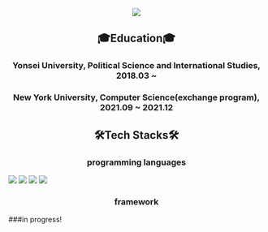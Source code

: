 <p align = 'center'>
<img src="https://capsule-render.vercel.app/api?type=transparent&color=auto&height=300&section=header&text=Hyunbin%20Jin&fontSize=90"/></p>
<h2 align = 'center'> 🎓Education🎓 </h2>
<h3 align = 'center'> Yonsei University, Political Science and International Studies, 2018.03 ~ </h3>
<h3 align = 'center'> New York University, Computer Science(exchange program), 2021.09 ~ 2021.12 </h3>
<h2 align = 'center'> 🛠Tech Stacks🛠 </h2>
<h3 align = 'center'> programming languages </h3>
<a target="_blank">
<img src="https://img.shields.io/badge/Python-3766AB?style=flat-square&logo=Python&logoColor=white"/>
<img src='https://img.shields.io/badge/html5-%23E34F26.svg?style=for-the-badge&logo=html5&logoColor=white'/>
<img src='https://img.shields.io/badge/javascript-%23323330.svg?style=for-the-badge&logo=javascript&logoColor=%23F7DF1E'/>
<img src='https://img.shields.io/badge/css3-%231572B6.svg?style=for-the-badge&logo=css3&logoColor=white'/></a>
<h3 align = 'center'> framework </h3>


###in progress!
